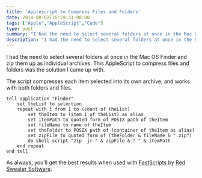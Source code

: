 ```yaml
---
title: 'Applescript to Compress Files and Folders'
date: 2014-08-02T15:59:31-08:00
tags: ["Apple","AppleScript","Code"]
type: post
summary: "I had the need to select several folders at once in the Mac OS Finder and zip them up as individual archives. This AppleScript to compress files and folders was the solution I came up with."
description: "I had the need to select several folders at once in the Mac OS Finder and zip them up as individual archives."
---
```


I had the need to select several folders at once in the Mac OS Finder and zip them up as individual archives. This AppleScript to compress files and folders was the solution I came up with.

The script compresses each item selected into its own archive, and works with both folders and files.

```applescript
tell application "Finder"
	set theList to selection
	repeat with i from 1 to (count of theList)
		set theItem to (item i of theList) as alias
		set itemPath to quoted form of POSIX path of theItem
		set fileName to name of theItem
		set theFolder to POSIX path of (container of theItem as alias)
		set zipFile to quoted form of (theFolder & fileName & ".zip")
		do shell script "zip -jr " & zipFile & " " & itemPath
	end repeat
end tell
```

As always, you’ll get the best results when used with [FastScripts](http://www.red-sweater.com/fastscripts/) by [Red Sweater Software](http://www.red-sweater.com/).
